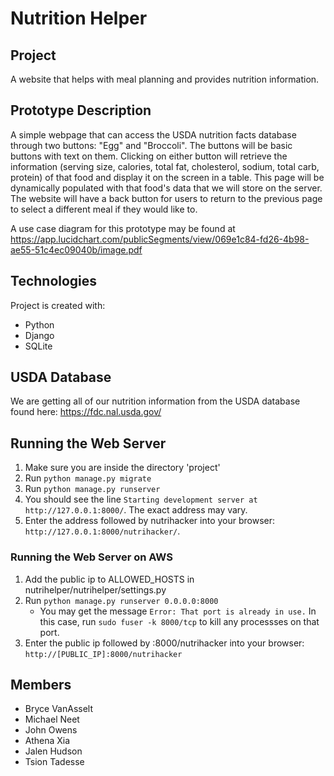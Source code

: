 # Nutrition Helper

## Project
A website that helps with meal planning and provides nutrition information.

## Prototype Description
A simple webpage that can access the USDA nutrition facts database through two buttons: "Egg" and "Broccoli". The buttons will be basic buttons with text on them. Clicking on either button will retrieve the information (serving size, calories, total fat, cholesterol, sodium, total carb, protein) of that food and display it on the screen in a table. This page will be dynamically populated with that food's data that we will store on the server. The website will have a back button for users to return to the previous page to select a different meal if they would like to.

A use case diagram for this prototype may be found at https://app.lucidchart.com/publicSegments/view/069e1c84-fd26-4b98-ae55-51c4ec09040b/image.pdf

## Technologies
Project is created with:
* Python
* Django
* SQLite

## USDA Database
We are getting all of our nutrition information from the USDA database found here: https://fdc.nal.usda.gov/

## Running the Web Server
1. Make sure you are inside the directory 'project'
2. Run `python manage.py migrate`
3. Run `python manage.py runserver`
4. You should see the line `Starting development server at http://127.0.0.1:8000/`. The exact address may vary.
5. Enter the address followed by nutrihacker into your browser: `http://127.0.0.1:8000/nutrihacker/`.

### Running the Web Server on AWS
1. Add the public ip to ALLOWED_HOSTS in nutrihelper/nutrihelper/settings.py 
2. Run `python manage.py runserver 0.0.0.0:8000`
    * You may get the message `Error: That port is already in use.` In this case, run `sudo fuser -k 8000/tcp` to kill any processses on that port.
3. Enter the public ip followed by :8000/nutrihacker into your browser: `http://[PUBLIC_IP]:8000/nutrihacker`

## Members
* Bryce VanAsselt
* Michael Neet
* John Owens
* Athena Xia
* Jalen Hudson
* Tsion Tadesse
